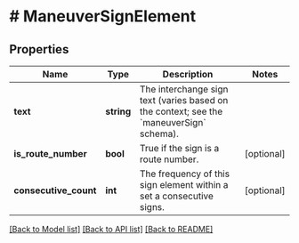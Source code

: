 # # ManeuverSignElement

## Properties

Name | Type | Description | Notes
------------ | ------------- | ------------- | -------------
**text** | **string** | The interchange sign text (varies based on the context; see the &#x60;maneuverSign&#x60; schema). |
**is_route_number** | **bool** | True if the sign is a route number. | [optional]
**consecutive_count** | **int** | The frequency of this sign element within a set a consecutive signs. | [optional]

[[Back to Model list]](../../README.md#models) [[Back to API list]](../../README.md#endpoints) [[Back to README]](../../README.md)
